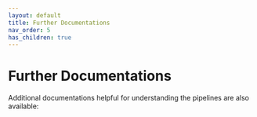 ```yaml
---
layout: default
title: Further Documentations
nav_order: 5
has_children: true
---
```


# Further Documentations

Additional documentations helpful for understanding the pipelines are also available: